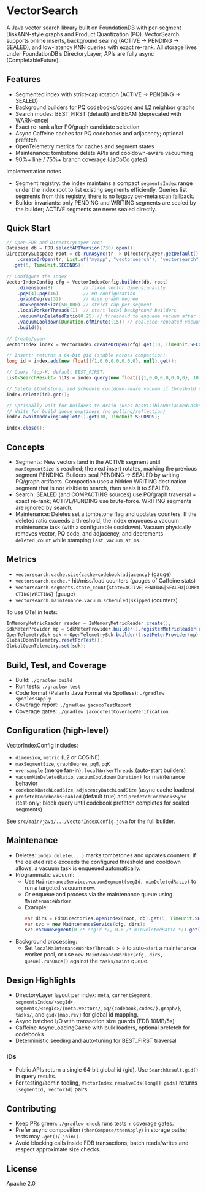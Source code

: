 # VectorSearch

A Java vector search library built on FoundationDB with per-segment DiskANN-style graphs and Product Quantization (PQ). VectorSearch supports online inserts, background sealing (ACTIVE → PENDING → SEALED), and low-latency KNN queries with exact re-rank. All storage lives under FoundationDB’s DirectoryLayer; APIs are fully async (CompletableFuture).

## Features

- Segmented index with strict-cap rotation (ACTIVE → PENDING → SEALED)
- Background builders for PQ codebooks/codes and L2 neighbor graphs
- Search modes: BEST_FIRST (default) and BEAM (deprecated with WARN-once)
- Exact re-rank after PQ/graph candidate selection
- Async Caffeine caches for PQ codebooks and adjacency; optional prefetch
- OpenTelemetry metrics for caches and segment states
- Maintenance: tombstone delete APIs and cooldown-aware vacuuming
- 90%+ line / 75%+ branch coverage (JaCoCo gates)

Implementation notes
- Segment registry: the index maintains a compact `segmentsIndex` range under the index root to list existing segments efficiently. Queries list segments from this registry; there is no legacy per‑meta scan fallback.
- Builder invariants: only PENDING and WRITING segments are sealed by the builder; ACTIVE segments are never sealed directly.

## Quick Start

```java
// Open FDB and DirectoryLayer root
Database db = FDB.selectAPIVersion(730).open();
DirectorySubspace root = db.runAsync(tr -> DirectoryLayer.getDefault()
    .createOrOpen(tr, List.of("myapp", "vectorsearch"), "vectorsearch".getBytes(StandardCharsets.UTF_8)))
  .get(5, TimeUnit.SECONDS);

// Configure the index
VectorIndexConfig cfg = VectorIndexConfig.builder(db, root)
    .dimension(8)           // fixed vector dimensionality
    .pqM(4).pqK(16)         // PQ configuration
    .graphDegree(32)        // disk graph degree
    .maxSegmentSize(50_000) // strict cap per segment
    .localWorkerThreads(1)  // start local background builders
    .vacuumMinDeletedRatio(0.25) // threshold to enqueue vacuum after deletes
    .vacuumCooldown(Duration.ofMinutes(15)) // coalesce repeated vacuums
    .build();

// Create/open
VectorIndex index = VectorIndex.createOrOpen(cfg).get(10, TimeUnit.SECONDS);

// Insert: returns a 64-bit gid (stable across compaction)
long id = index.add(new float[]{1,0,0,0,0,0,0,0}, null).get();

// Query (top-K, default BEST_FIRST)
List<SearchResult> hits = index.query(new float[]{1,0,0,0,0,0,0,0}, 10).get();

// Delete (tombstone) and schedule cooldown-aware vacuum if threshold satisfied
index.delete(id).get();

// Optionally wait for builders to drain (uses hasVisibleUnclaimedTasks + hasClaimedTasks)
// Waits for build queue emptiness (no polling/reflection)
index.awaitIndexingComplete().get(10, TimeUnit.SECONDS);

index.close();
```

## Concepts

- Segments: New vectors land in the ACTIVE segment until `maxSegmentSize` is reached; the next insert rotates, marking the previous segment PENDING. Builders seal PENDING → SEALED by writing PQ/graph artifacts. Compaction uses a hidden WRITING destination segment that is not visible to search, then seals it to SEALED.
- Search: SEALED (and COMPACTING sources) use PQ/graph traversal + exact re-rank; ACTIVE/PENDING use brute-force. WRITING segments are ignored by search.
- Maintenance: Deletes set a tombstone flag and updates counters. If the deleted ratio exceeds a threshold, the index enqueues a vacuum maintenance task (with a configurable cooldown). Vacuum physically removes vector, PQ code, and adjacency, and decrements `deleted_count` while stamping `last_vacuum_at_ms`.

## Metrics

- `vectorsearch.cache.size{cache=codebook|adjacency}` (gauge)
- `vectorsearch.cache.*` hit/miss/load counters (gauges of Caffeine stats)
- `vectorsearch.segments.state_count{state=ACTIVE|PENDING|SEALED|COMPACTING|WRITING}` (gauge)
- `vectorsearch.maintenance.vacuum.scheduled|skipped` (counters)

To use OTel in tests:
```java
InMemoryMetricReader reader = InMemoryMetricReader.create();
SdkMeterProvider mp = SdkMeterProvider.builder().registerMetricReader(reader).build();
OpenTelemetrySdk sdk = OpenTelemetrySdk.builder().setMeterProvider(mp).build();
GlobalOpenTelemetry.resetForTest();
GlobalOpenTelemetry.set(sdk);
```

## Build, Test, and Coverage

- Build: `./gradlew build`
- Run tests: `./gradlew test`
- Code format (Palantir Java Format via Spotless): `./gradlew spotlessApply`
- Coverage report: `./gradlew jacocoTestReport`
- Coverage gates: `./gradlew jacocoTestCoverageVerification`

## Configuration (high-level)

VectorIndexConfig includes:
- `dimension`, `metric` (L2 or COSINE)
- `maxSegmentSize`, `graphDegree`, `pqM`, `pqK`
- `oversample` (merge fan-in), `localWorkerThreads` (auto-start builders)
- `vacuumMinDeletedRatio`, `vacuumCooldown(Duration)` for maintenance behavior
- `codebookBatchLoadSize`, `adjacencyBatchLoadSize` (async cache loaders)
- `prefetchCodebooksEnabled` (default true) and `prefetchCodebooksSync` (test‑only; block query until codebook prefetch completes for sealed segments)

See `src/main/java/.../VectorIndexConfig.java` for the full builder.

## Maintenance

- Deletes: `index.delete(...)` marks tombstones and updates counters. If the deleted ratio exceeds the configured threshold and cooldown allows, a vacuum task is enqueued automatically.
- Programmatic vacuum:
  - Use `MaintenanceService.vacuumSegment(segId, minDeletedRatio)` to run a targeted vacuum now.
  - Or enqueue and process via the maintenance queue using `MaintenanceWorker`.
  - Example:
    ```java
    var dirs = FdbDirectories.openIndex(root, db).get(5, TimeUnit.SECONDS);
    var svc = new MaintenanceService(cfg, dirs);
    svc.vacuumSegment(0 /* segId */, 0.0 /* minDeletedRatio */).get(10, TimeUnit.SECONDS);
    ```
- Background processing:
  - Set `localMaintenanceWorkerThreads > 0` to auto‑start a maintenance worker pool, or use `new MaintenanceWorker(cfg, dirs, queue).runOnce()` against the `tasks/maint` queue.

## Design Highlights

 - DirectoryLayer layout per index: `meta`, `currentSegment`, `segmentsIndex/<segId>`, `segments/<segId>/{meta,vectors/,pq/{codebook,codes/},graph/}`, `tasks/`, and `gid/{map,rev}` for global id mapping.
- Async batched I/O with transaction size guards (FDB 10MB/5s)
- Caffeine AsyncLoadingCache with bulk loaders, optional prefetch for codebooks
- Deterministic seeding and auto‑tuning for BEST_FIRST traversal

### IDs

- Public APIs return a single 64‑bit global id (gid). Use `SearchResult.gid()` in query results.
- For testing/admin tooling, `VectorIndex.resolveIds(long[] gids)` returns `(segmentId, vectorId)` pairs.

## Contributing

- Keep PRs green: `./gradlew check` runs tests + coverage gates.
- Prefer async composition (`thenCompose/thenApply`) in storage paths; tests may `.get()`/`.join()`.
- Avoid blocking calls inside FDB transactions; batch reads/writes and respect approximate size checks.

## License

Apache 2.0
